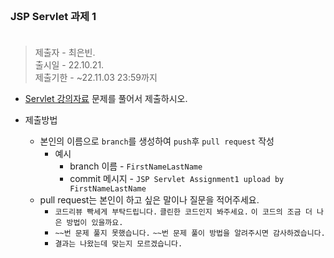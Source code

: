 <br/>

### JSP Servlet 과제 1 <br/><br/>
> 제출자 - 최은빈.  
> 출시일 - 22.10.21.  
> 제출기한 - ~22.11.03 23:59까지 
  
  

- [Servlet 강의자료](https://echoiing-fastcampus-backend.notion.site/5b21d495179c4e30bcb5eb45b6ae4469) 문제를 풀어서 제출하시오.  

- 제출방법
  - 본인의 이름으로 ````branch````를 생성하여 ````push````후 ````pull request```` 작성
    - 예시 
      - branch 이름 - ````FirstNameLastName````
      - commit 메시지 - ````JSP Servlet Assignment1 upload by FirstNameLastName````
  - pull request는 본인이 하고 싶은 말이나 질문을 적어주세요.
    - ````코드리뷰 빡세게 부탁드립니다.```` ````클린한 코드인지 봐주세요.```` ````이 코드의 조금 더 나은 방법이 있을까요.````
    - ````~~번 문제 풀지 못했습니다.```` ````~~번 문제 풀이 방법을 알려주시면 감사하겠습니다.````
    - ````결과는 나왔는데 맞는지 모르겠습니다.````
  
